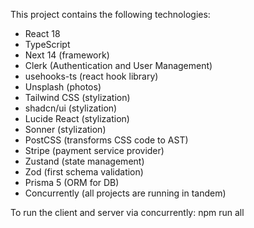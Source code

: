This project contains the following technologies:
- React 18
- TypeScript
- Next 14 (framework)
- Clerk (Authentication and User Management)
- usehooks-ts (react hook library)
- Unsplash (photos)
- Tailwind CSS (stylization)
- shadcn/ui (stylization)
- Lucide React (stylization)
- Sonner (stylization)
- PostCSS (transforms CSS code to AST)
- Stripe (payment service provider)
- Zustand (state management)
- Zod (first schema validation)
- Prisma 5 (ORM for DB)
- Concurrently (all projects are running in tandem)

To run the client and server via concurrently:
npm run all
